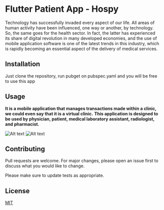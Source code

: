 # Flutter Patient App - Hospy 
Technology has successfully invaded every aspect of our life.
All areas of human activity have been influenced,
one way or another, by technology. So,
the same goes for the health sector.
In fact, the latter has experienced its share of digital revolution in many developed economies,
and the use of mobile application software is one of the latest trends in this industry,
which is rapidly becoming an essential aspect of the delivery of medical services.

## Installation
Just clone the repository, run pubget on pubspec.yaml and you will be free to use this app

## Usage

__It is a mobile application that manages transactions made within a clinic, we could even say that it is a virtual clinic.__
__This application is designed to be used by physician, patient, medical laboratory assistant, radiologist, and pharmacist.__

![Alt text](../../images/wlecome.png?raw=true "Welcome Screen")
![Alt text](../../images/shema.png?raw=true "Roles in the App")

## Contributing
Pull requests are welcome. For major changes, please open an issue first to discuss what you would like to change.

Please make sure to update tests as appropriate.

## License
[MIT](https://choosealicense.com/licenses/mit/)

